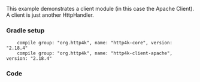 This example demonstrates a client module (in this case the Apache Client). A client is just another HttpHandler.

### Gradle setup
```
    compile group: "org.http4k", name: "http4k-core", version: "2.18.4"
    compile group: "org.http4k", name: "http4k-client-apache", version: "2.18.4"
```

### Code
<script src="http://gist-it.appspot.com/https://github.com/http4k/http4k/blob/master/src/docs/cookbook/client_as_a_function/example.kt"></script>
